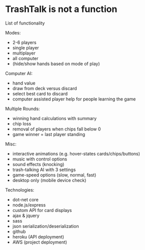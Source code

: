 # TrashTalk is not a function

List of functionality

Modes:
  - 2-6 players
  - single player
  - multiplayer
  - all computer
  - (hide/show hands based on mode of play)
  
Computer AI:
  - hand value
  - draw from deck versus discard
  - select best card to discard
  - computer assisted player help for people learning the game
 
Multiple Rounds:
  - winning hand calculations with summary
  - chip loss
  - removal of players when chips fall below 0
  - game winner = last player standing
  
Misc:
  - interactive animations (e.g. hover-states cards/chips/buttons)
  - music with control options 
  - sound effects (knocking) 
  - trash-talking AI with 3 settings
  - game-speed options (slow, normal, fast)
  - desktop only (mobile device check)
 
Technologies:
  - dot-net core
  - node.js/express
  - custom API for card displays
  - ajax & jquery
  - sass
  - json serialization/deserialization
  - github
  - heroku (API deployment)
  - AWS (project deployment)
